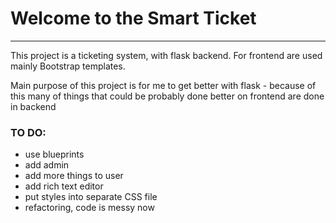 <h1>Welcome to the Smart Ticket</h1>

<hr>

<p>This project is a ticketing system, with flask backend. For frontend are used mainly Bootstrap templates.</p>
<p>Main purpose of this project is for me to get better with flask - because of this many of things that could be probably done better on frontend are done in backend</p>


<h3>TO DO:</h3>
<ul>
    <li>use blueprints</li>
    <li>add admin</li>
    <li>add more things to user</li>
    <li>add rich text editor</li>
    <li>put styles into separate CSS file</li>
    <li>refactoring, code is messy now </li>
</ul>